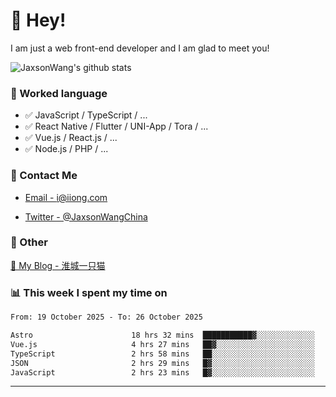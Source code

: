 # 👋 Hey!

I am just a web front-end developer and I am glad to meet you!

![JaxsonWang's github stats](https://github-readme-stats.vercel.app/api?username=JaxsonWang&&show_icons=true&&title_color=1abc9c&&icon_color=1abc9c)


### 📝 Worked language

- ✅ JavaScript / TypeScript / ...
- ✅ React Native / Flutter / UNI-App / Tora / ...
- ✅ Vue.js / React.js / ...
- ✅ Node.js / PHP / ...

### 📮 Contact Me

- [Email - i@iiong.com](mailto:i@iiong.com)

- [Twitter - @JaxsonWangChina](https://twitter.com/JaxsonWangChina)

### 🤪 Other

[📌 My Blog - 淮城一只猫](https://iiong.com)

### 📊 This week I spent my time on

<!--START_SECTION:waka-->

```txt
From: 19 October 2025 - To: 26 October 2025

Astro                      18 hrs 32 mins  ███████████▓░░░░░░░░░░░░░   47.10 %
Vue.js                     4 hrs 27 mins   ██▓░░░░░░░░░░░░░░░░░░░░░░   11.32 %
TypeScript                 2 hrs 58 mins   ██░░░░░░░░░░░░░░░░░░░░░░░   07.54 %
JSON                       2 hrs 29 mins   █▓░░░░░░░░░░░░░░░░░░░░░░░   06.35 %
JavaScript                 2 hrs 23 mins   █▓░░░░░░░░░░░░░░░░░░░░░░░   06.08 %
```

<!--END_SECTION:waka-->

---
